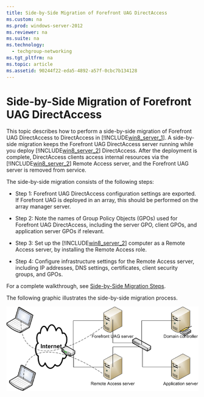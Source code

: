 ```yaml
---
title: Side-by-Side Migration of Forefront UAG DirectAccess
ms.custom: na
ms.prod: windows-server-2012
ms.reviewer: na
ms.suite: na
ms.technology: 
  - techgroup-networking
ms.tgt_pltfrm: na
ms.topic: article
ms.assetid: 90244f22-eda5-4892-a57f-0cbc7b134128
---
```

# Side-by-Side Migration of Forefront UAG DirectAccess
This topic describes how to perform a side\-by\-side migration of Forefront UAG DirectAccess to DirectAccess in [!INCLUDE[win8_server_1](../Token/win8_server_1_md.md)]. A side\-by\-side migration keeps the Forefront UAG DirectAccess server running while you deploy [!INCLUDE[win8_server_2](../Token/win8_server_2_md.md)] DirectAccess. After the deployment is complete, DirectAccess clients access internal resources via the [!INCLUDE[win8_server_2](../Token/win8_server_2_md.md)] Remote Access server, and the Forefront UAG server is removed from service.  
  
The side\-by\-side migration consists of the following steps:  
  
-   Step 1: Forefront UAG DirectAccess configuration settings are exported. If Forefront UAG is deployed in an array, this should be performed on the array manager server.  
  
-   Step 2: Note the names of Group Policy Objects \(GPOs\) used for Forefront UAG DirectAccess, including the server GPO, client GPOs, and application server GPOs if relevant.  
  
-   Step 3: Set up the [!INCLUDE[win8_server_2](../Token/win8_server_2_md.md)] computer as a Remote Access server, by installing the Remote Access role.*<Step name>*  
  
-   Step 4: Configure infrastructure settings for the Remote Access server, including IP addresses, DNS settings, certificates, client security groups, and GPOs.  
  
For a complete walkthrough, see [Side-by-Side Migration Steps](../Topic/Side-by-Side-Migration-Steps.md).  
  
The following graphic illustrates the side\-by\-side migration process.  
  
![](../Image/RAUAGMigration2.png)  
  
